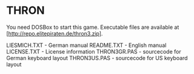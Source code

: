 # THRON

You need DOSBox to start this game.
Executable files are available at [http://repo.elitepiraten.de/thron3.zip].

LIESMICH.TXT - German manual
README.TXT - English manual
LICENSE.TXT - License information
THRON3GR.PAS - sourcecode for German keyboard layout
THRON3US.PAS - sourcecode for US keyboard layout
